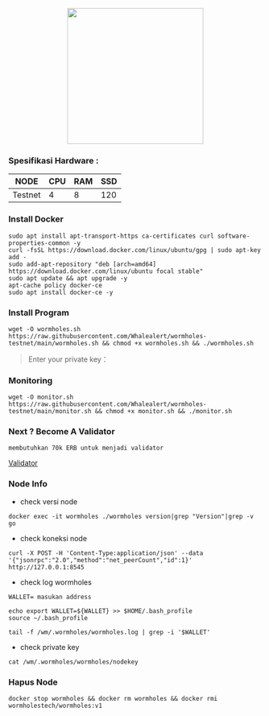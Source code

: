 
<p align="center">
  <img width="270" height="auto" src="https://user-images.githubusercontent.com/108969749/201534786-9fd914e1-fe09-456f-b56a-4082da2ae687.jpeg">
</p>


### Spesifikasi Hardware :
NODE  | CPU     | RAM      | SSD     |
| ------------- | ------------- | ------------- | -------- |
| Testnet | 4          | 8         | 120  |


### Install Docker 
```
sudo apt install apt-transport-https ca-certificates curl software-properties-common -y
curl -fsSL https://download.docker.com/linux/ubuntu/gpg | sudo apt-key add -
sudo add-apt-repository "deb [arch=amd64] https://download.docker.com/linux/ubuntu focal stable"
sudo apt update && apt upgrade -y
apt-cache policy docker-ce
sudo apt install docker-ce -y
```

### Install Program
```
wget -O wormholes.sh https://raw.githubusercontent.com/Whalealert/wormholes-testnet/main/wormholes.sh && chmod +x wormholes.sh && ./wormholes.sh
```

> Enter your private key：

### Monitoring
```
wget -O monitor.sh https://raw.githubusercontent.com/Whalealert/wormholes-testnet/main/monitor.sh && chmod +x monitor.sh && ./monitor.sh
```

### Next ? Become A Validator
` membutuhkan 70k ERB untuk menjadi validator `

[Validator](https://wormholes.com/docs/Install/stake/index.html)

### Node Info
 * check versi node
```
docker exec -it wormholes ./wormholes version|grep "Version"|grep -v go
```
 * check koneksi node
```
curl -X POST -H 'Content-Type:application/json' --data '{"jsonrpc":"2.0","method":"net_peerCount","id":1}' http://127.0.0.1:8545
```
 * check log wormholes
```
WALLET= masukan address
```
```
echo export WALLET=${WALLET} >> $HOME/.bash_profile
source ~/.bash_profile
```
```
tail -f /wm/.wormholes/wormholes.log | grep -i '$WALLET'
```
  * check private key
```
cat /wm/.wormholes/wormholes/nodekey
```
### Hapus Node

```
docker stop wormholes && docker rm wormholes && docker rmi wormholestech/wormholes:v1
```
